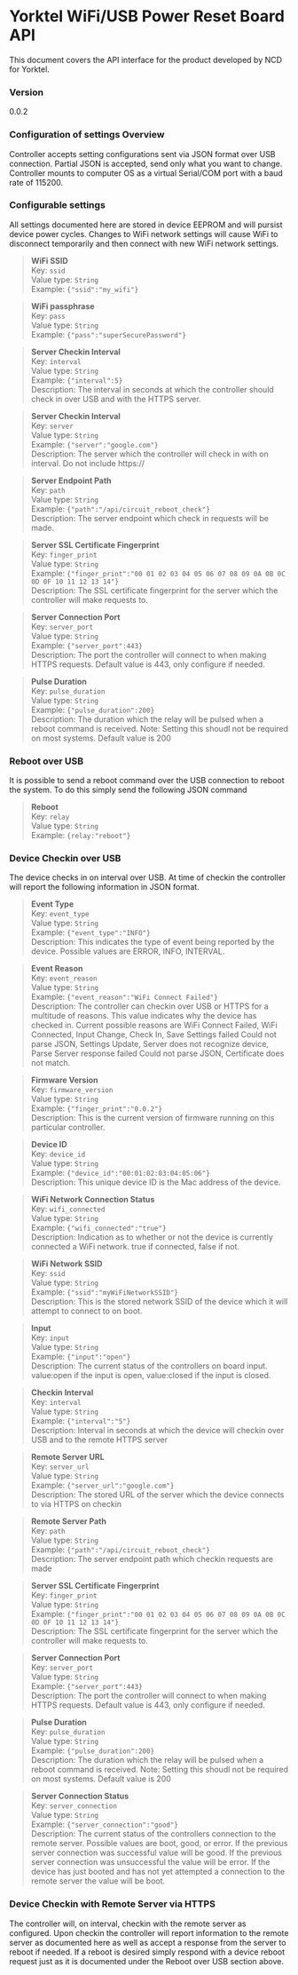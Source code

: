 # Yorktel WiFi/USB Power Reset Board API

This document covers the API interface for the product developed by NCD for Yorktel.

### Version
0.0.2


### Configuration of settings Overview
Controller accepts setting configurations sent via JSON format over USB connection.  Partial JSON is accepted, send only what you want to change.  Controller mounts to computer OS as a virtual Serial/COM port with a baud rate of 115200.
### Configurable settings
All settings documented here are stored in device EEPROM and will pursist device power cycles.  Changes to WiFi network settings will cause WiFi to disconnect temporarily and then connect with new WiFi network settings.

> **WiFi SSID**</br>
>Key: ```ssid```</br>
>Value type: ```String```</br>
>Example: ```{"ssid":"my_wifi"}```</br>

> **WiFi passphrase**</br>
>Key: ```pass```</br>
>Value type: ```String```</br>
>Example: ```{"pass":"superSecurePassword"}```</br>

> **Server Checkin Interval** </br>
>Key: ```interval```</br>
>Value type: ```String```</br>
>Example: ```{"interval":5}```</br>
>Description: The interval in seconds at which the controller should check in over USB and with the HTTPS server.</br>

> **Server Checkin Interval** </br>
>Key: ```server```</br>
>Value type: ```String```</br>
>Example: ```{"server":"google.com"}```</br>
>Description: The server which the controller will check in with on interval.  Do not include https://</br>

> **Server Endpoint Path** </br>
>Key: ```path```</br>
>Value type: ```String```</br>
>Example: ```{"path":"/api/circuit_reboot_check"}```</br>
>Description: The server endpoint which check in requests will be made.</br>

> **Server SSL Certificate Fingerprint** </br>
>Key: ```finger_print```</br>
>Value type: ```String```</br>
>Example: ```{"finger_print":"00 01 02 03 04 05 06 07 08 09 0A 0B 0C 0D 0F 10 11 12 13 14"}```</br>
>Description: The SSL certificate fingerprint for the server which the controller will make requests to.</br>

> **Server Connection Port** </br>
>Key: ```server_port```</br>
>Value type: ```String```</br>
>Example: ```{"server_port":443}```</br>
>Description: The port the controller will connect to when making HTTPS requests.  Default value is 443, only configure if needed.</br>

> **Pulse Duration** </br>
>Key: ```pulse_duration```</br>
>Value type: ```String```</br>
>Example: ```{"pulse_duration":200}```</br>
>Description: The duration which the relay will be pulsed when a reboot command is received.  Note: Setting this shoudl not be required on most systems.  Default value is 200</br>

### Reboot over USB
It is possible to send a reboot command over the USB connection to reboot the system.  To do this simply send the following JSON command
> **Reboot**</br>
>Key: ```relay```</br>
>Value type: ```String```</br>
>Example: ```{relay:"reboot"}```</br>

### Device Checkin over USB
The device checks in on interval over USB.  At time of checkin the controller will report the following information in JSON format.

> **Event Type** </br>
>Key: ```event_type```</br>
>Value type: ```String```</br>
>Example: ```{"event_type":"INFO"}```</br>
>Description: This indicates the type of event being reported by the device.  Possible values are ERROR, INFO, INTERVAL.</br>

> **Event Reason** </br>
>Key: ```event_reason```</br>
>Value type: ```String```</br>
>Example: ```{"event_reason":"WiFi Connect Failed"}```</br>
>Description: The controller can checkin over USB or HTTPS for a multitude of reasons.  This value indicates why the device has checked in.  Current possible reasons are WiFi Connect Failed, WiFi Connected, Input Change, Check In, Save Settings failed Could not parse JSON, Settings Update, Server does not recognize device, Parse Server response failed Could not parse JSON, Certificate does not match.</br>

> **Firmware Version** </br>
>Key: ```firmware_version```</br>
>Value type: ```String```</br>
>Example: ```{"finger_print":"0.0.2"}```</br>
>Description: This is the current version of firmware running on this particular controller.</br>

> **Device ID** </br>
>Key: ```device_id```</br>
>Value type: ```String```</br>
>Example: ```{"device_id":"00:01:02:03:04:05:06"}```</br>
>Description: This unique device ID is the Mac address of the device.</br>

> **WiFi Network Connection Status** </br>
>Key: ```wifi_connected```</br>
>Value type: ```String```</br>
>Example: ```{"wifi_connected":"true"}```</br>
>Description: Indication as to whether or not the device is currently connected a WiFi network.  true if connected, false if not.</br>

> **WiFi Network SSID** </br>
>Key: ```ssid```</br>
>Value type: ```String```</br>
>Example: ```{"ssid":"myWiFiNetworkSSID"}```</br>
>Description: This is the stored network SSID of the device which it will attempt to connect to on boot.</br>

> **Input** </br>
>Key: ```input```</br>
>Value type: ```String```</br>
>Example: ```{"input":"open"}```</br>
>Description: The current status of the controllers on board input.  value:open if the input is open, value:closed if the input is closed.</br>

> **Checkin Interval** </br>
>Key: ```interval```</br>
>Value type: ```String```</br>
>Example: ```{"interval":"5"}```</br>
>Description: Interval in seconds at which the device will checkin over USB and to the remote HTTPS server</br>

> **Remote Server URL** </br>
>Key: ```server_url```</br>
>Value type: ```String```</br>
>Example: ```{"server_url":"google.com"}```</br>
>Description: The stored URL of the server which the device connects to via HTTPS on checkin</br>

> **Remote Server Path** </br>
>Key: ```path```</br>
>Value type: ```String```</br>
>Example: ```{"path":"/api/circuit_reboot_check"}```</br>
>Description: The server endpoint path which checkin requests are made</br>

> **Server SSL Certificate Fingerprint** </br>
>Key: ```finger_print```</br>
>Value type: ```String```</br>
>Example: ```{"finger_print":"00 01 02 03 04 05 06 07 08 09 0A 0B 0C 0D 0F 10 11 12 13 14"}```</br>
>Description: The SSL certificate fingerprint for the server which the controller will make requests to.</br>

> **Server Connection Port** </br>
>Key: ```server_port```</br>
>Value type: ```String```</br>
>Example: ```{"server_port":443}```</br>
>Description: The port the controller will connect to when making HTTPS requests.  Default value is 443, only configure if needed.</br>

> **Pulse Duration** </br>
>Key: ```pulse_duration```</br>
>Value type: ```String```</br>
>Example: ```{"pulse_duration":200}```</br>
>Description: The duration which the relay will be pulsed when a reboot command is received.  Note: Setting this shoudl not be required on most systems.  Default value is 200</br>

> **Server Connection Status** </br>
>Key: ```server_connection```</br>
>Value type: ```String```</br>
>Example: ```{"server_connection":"good"}```</br>
>Description: The current status of the controllers connection to the remote server.  Possible values are boot, good, or error.  If the previous server connection was successful value will be good.  If the previous server connection was unsuccessful the value will be error.  If the device has just booted and has not yet attempted a connection to the remote server the value will be boot.</br>

### Device Checkin with Remote Server via HTTPS
The controller will, on interval, checkin with the remote server as configured.  Upon checkin the controller will report information to the remote server as documented here as well as accept a response from the server to reboot if needed.  If a reboot is desired simply respond with a device reboot request just as it is documented under the Reboot over USB section above. 

   [dill]: <https://github.com/joemccann/dillinger>
   [git-repo-url]: <https://github.com/joemccann/dillinger.git>
   [john gruber]: <http://daringfireball.net>
   [df1]: <http://daringfireball.net/projects/markdown/>
   [markdown-it]: <https://github.com/markdown-it/markdown-it>
   [Ace Editor]: <http://ace.ajax.org>
   [node.js]: <http://nodejs.org>
   [Twitter Bootstrap]: <http://twitter.github.com/bootstrap/>
   [jQuery]: <http://jquery.com>
   [@tjholowaychuk]: <http://twitter.com/tjholowaychuk>
   [express]: <http://expressjs.com>
   [AngularJS]: <http://angularjs.org>
   [Gulp]: <http://gulpjs.com>

   [PlDb]: <https://github.com/joemccann/dillinger/tree/master/plugins/dropbox/README.md>
   [PlGh]: <https://github.com/joemccann/dillinger/tree/master/plugins/github/README.md>
   [PlGd]: <https://github.com/joemccann/dillinger/tree/master/plugins/googledrive/README.md>
   [PlOd]: <https://github.com/joemccann/dillinger/tree/master/plugins/onedrive/README.md>
   [PlMe]: <https://github.com/joemccann/dillinger/tree/master/plugins/medium/README.md>
   [PlGa]: <https://github.com/RahulHP/dillinger/blob/master/plugins/googleanalytics/README.md>
